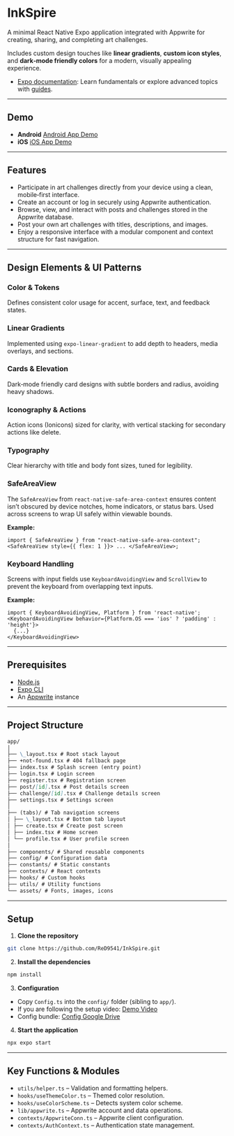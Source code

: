 # InkSpire

A minimal React Native Expo application integrated with Appwrite for creating, sharing, and completing art challenges.

Includes custom design touches like **linear gradients**, **custom icon styles**, and **dark‑mode friendly colors** for a modern, visually appealing experience.

- [Expo documentation](https://docs.expo.dev/): Learn fundamentals or explore advanced topics with [guides](https://docs.expo.dev/guides).

---

## Demo

* **Android**  [Android App Demo](https://youtu.be/NnPIsXiOyio)
* **iOS**  [iOS App Demo](https://youtube.com/shorts/cy7ta0EKUjE?feature=share)

---

## Features

- Participate in art challenges directly from your device using a clean, mobile‑first interface.
- Create an account or log in securely using Appwrite authentication.
- Browse, view, and interact with posts and challenges stored in the Appwrite database.
- Post your own art challenges with titles, descriptions, and images.
- Enjoy a responsive interface with a modular component and context structure for fast navigation.

---

## Design Elements & UI Patterns

### Color & Tokens

Defines consistent color usage for accent, surface, text, and feedback states.

### Linear Gradients

Implemented using `expo-linear-gradient` to add depth to headers, media overlays, and sections.

### Cards & Elevation

Dark‑mode friendly card designs with subtle borders and radius, avoiding heavy shadows.

### Iconography & Actions

Action icons (Ionicons) sized for clarity, with vertical stacking for secondary actions like delete.

### Typography

Clear hierarchy with title and body font sizes, tuned for legibility.

### SafeAreaView

The `SafeAreaView` from `react-native-safe-area-context` ensures content isn’t obscured by device notches, home indicators, or status bars. Used across screens to wrap UI safely within viewable bounds.

**Example:**

```tsx
import { SafeAreaView } from "react-native-safe-area-context";
<SafeAreaView style={{ flex: 1 }}> ... </SafeAreaView>;
```

### Keyboard Handling

Screens with input fields use `KeyboardAvoidingView` and `ScrollView` to prevent the keyboard from overlapping text inputs.

**Example:**

```tsx
import { KeyboardAvoidingView, Platform } from 'react-native';
<KeyboardAvoidingView behavior={Platform.OS === 'ios' ? 'padding' : 'height'}>
  {...}
</KeyboardAvoidingView>
```

---

## Prerequisites

- [Node.js](https://nodejs.org/)
- [Expo CLI](https://docs.expo.dev/get-started/installation/)
- An [Appwrite](https://appwrite.io/) instance

---

## Project Structure

```markdown
app/
│
├── \_layout.tsx # Root stack layout
├── +not-found.tsx # 404 fallback page
├── index.tsx # Splash screen (entry point)
├── login.tsx # Login screen
├── register.tsx # Registration screen
├── post/[id].tsx # Post details screen
├── challenge/[id].tsx # Challenge details screen
├── settings.tsx # Settings screen
│
├── (tabs)/ # Tab navigation screens
│ ├── \_layout.tsx # Bottom tab layout
│ ├── create.tsx # Create post screen
│ ├── index.tsx # Home screen
│ └── profile.tsx # User profile screen
│
├── components/ # Shared reusable components
├── config/ # Configuration data
├── constants/ # Static constants
├── contexts/ # React contexts
├── hooks/ # Custom hooks
├── utils/ # Utility functions
└── assets/ # Fonts, images, icons
```

---

## Setup

1. **Clone the repository**

```bash
git clone https://github.com/ReD9541/InkSpire.git
```

2. **Install the dependencies**

```bash
npm install
```

3. **Configuration**

- Copy `Config.ts` into the `config/` folder (sibling to `app/`).
- If you are following the setup video: [Demo Video](https://streamable.com/qbtdtw)
- Config bundle: [Config Google Drive](https://drive.google.com/drive/folders/1Wb3Vm1QV7bdrFoa9wtrIK1wPRjcRPYg3?usp=drive_link)

4. **Start the application**

```bash
npx expo start
```

---

## Key Functions & Modules

- `utils/helper.ts` – Validation and formatting helpers.
- `hooks/useThemeColor.ts` – Themed color resolution.
- `hooks/useColorScheme.ts` – Detects system color scheme.
- `lib/appwrite.ts` – Appwrite account and data operations.
- `contexts/AppwriteConn.ts` – Appwrite client configuration.
- `contexts/AuthContext.ts` – Authentication state management.
